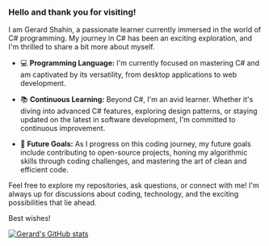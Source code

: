 ### Hello and thank you for visiting!

I am Gerard Shahin, a passionate learner currently immersed in the world of C# programming. My journey in C# has been an exciting exploration, and I'm thrilled to share a bit more about myself.

- 💻 **Programming Language:** I'm currently focused on mastering C# and am captivated by its versatility, from desktop applications to web development.

- 📚 **Continuous Learning:** Beyond C#, I'm an avid learner. Whether it's diving into advanced C# features, exploring design patterns, or staying updated on the latest in software development, I'm committed to continuous improvement.

- 🌱 **Future Goals:** As I progress on this coding journey, my future goals include contributing to open-source projects, honing my algorithmic skills through coding challenges, and mastering the art of clean and efficient code.

Feel free to explore my repositories, ask questions, or connect with me! I'm always up for discussions about coding, technology, and the exciting possibilities that lie ahead.

Best wishes!

[![Gerard's GitHub stats](https://github-readme-stats.vercel.app/api?username=gerardsh)](https://github.com/anuraghazra/github-readme-stats)
<!--
**GerardSh/GerardSh** is a ✨ _special_ ✨ repository because its `README.md` (this file) appears on your GitHub profile.

Here are some ideas to get you started:

- 🔭 I’m currently working on ...
- 🌱 I’m currently learning ...
- 👯 I’m looking to collaborate on ...
- 🤔 I’m looking for help with ...
- 💬 Ask me about ...
- 📫 How to reach me: ...
- 😄 Pronouns: ...
- ⚡ Fun fact: ...
-->
